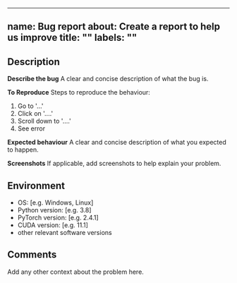 <!--
SPDX-FileCopyrightText: 2024, Antón Gómez López

SPDX-License-Identifier: GPL-3.0-or-later
-->

---
name: Bug report
about: Create a report to help us improve
title: ""
labels: ""
---

## Description

**Describe the bug**
A clear and concise description of what the bug is.

**To Reproduce**
Steps to reproduce the behaviour:

1. Go to '...'
2. Click on '....'
3. Scroll down to '....'
4. See error

**Expected behaviour**
A clear and concise description of what you expected to happen.

**Screenshots**
If applicable, add screenshots to help explain your problem.

## Environment

- OS: [e.g. Windows, Linux]
- Python version: [e.g. 3.8]
- PyTorch version: [e.g. 2.4.1]
- CUDA version: [e.g. 11.1]
- other relevant software versions

## Comments

Add any other context about the problem here.

